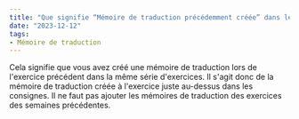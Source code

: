 ```yaml
---
title: "Que signifie “Mémoire de traduction précédemment créée” dans les consignes ? Quelle mémoire est-ce que je dois utiliser ?"
date: "2023-12-12"
tags:
- Mémoire de traduction
---
```


Cela signifie que vous avez créé une mémoire de traduction lors de l'exercice précédent dans la même série d'exercices. Il s'agit donc de la mémoire de traduction créée à l'exercice juste au-dessus dans les consignes. Il ne faut pas ajouter les mémoires de traduction des exercices des semaines précédentes.
